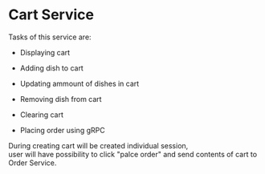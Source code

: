# Cart Service
Tasks of this service are:<br>
- Displaying cart<br>
- Adding dish to cart<br>
- Updating ammount of dishes in cart<br>
- Removing dish from cart<br>
- Clearing cart<br>

- Placing order using gRPC<br>

During creating cart will be created individual session,<br>
user will have possibility to click "palce order" and send contents of cart to Order Service.